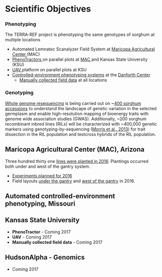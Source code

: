 # Scientific Objectives

### Phenotyping

The TERRA-REF project is phenotyping the same genotypes of sorghum at multiple locations

* Automated Lemnatec Scanalyzer Field System at [Maricopa Agricultural Center ](experimental-design/experimental-design-mac.md)\(MAC\)
* [PhenoTractors ](protocols/phenotractor-protocols.md)on parallel plots at [MAC ](experimental-design/experimental-design-mac.md)and Kansas State University \(KSU\)
* [UAV ](protocols/uav-protocols.md)platform on parallel plots at KSU
* [Controlled-environment phenotyping systems](protocols/controlled-environment-protocols.md) at the [Danforth Center](experimental-design/experimental-design-danforth.md)
  * [Manually collected field data](protocols/manual-field-data-protocols.md) at all locations

### Genotyping

[Whole genome resequencing](experimental-design/experimental-design-genomics.md) is being carried out on ~[400 sorghum accessions]() to understand the landscape of genetic variation in the selected germplasm and enable high-resolution mapping of bioenergy traits with genome wide association studies \(GWAS\). Additionally, ~200 sorghum recombinant inbred lines \(RILs\) will be characterized with ~400,000 genetic markers using genotyping-by-sequencing \([Morris et al., 2013](http://www.g3journal.org/content/early/2013/09/13/g3.113.008417)\) for trait dissection in the RIL population and testcross hybrids of the RIL population.

## Maricopa Agricultural Center \(MAC\), Arizona

Three hundred thirty one [lines were planted in 2016](https://docs.google.com/spreadsheets/d/1Nfabx_n1rNlO6NW3olD8MAibJ3KHnOMmMwOYYw4wwGc/pubhtml?gid=239932660&single=true&widget=true&headers=false). Plantings occurred both under and west of the gantry system.

* [Experiments planned for 2016](https://docs.google.com/spreadsheets/d/1Nfabx_n1rNlO6NW3olD8MAibJ3KHnOMmMwOYYw4wwGc/pubhtml?gid=890543376&single=true&widget=true&headers=false)
* Field layouts [under the gantry](https://docs.google.com/spreadsheets/d/1Nfabx_n1rNlO6NW3olD8MAibJ3KHnOMmMwOYYw4wwGc/pubhtml?gid=1231399646&single=true&widget=true&headers=false) and [west of the gantry](https://docs.google.com/spreadsheets/d/1Nfabx_n1rNlO6NW3olD8MAibJ3KHnOMmMwOYYw4wwGc/pubhtml?gid=728631369&single=true&widget=true&headers=false) in 2016.

## Automated controlled-environment phenotyping, Missouri



## Kansas State University

* **PhenoTractor** - Coming 2017
* **UAV** - Coming 2017
* **Manually collected field data** - Coming 2017

## HudsonAlpha - Genomics

* Coming 2017

